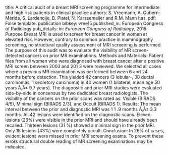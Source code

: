 title: A critical audit of a breast MRI screening programme for intermediate and high risk patients in clinical practice
authors: S. Vreemann, A. Gubern-Mérida, S. Lardenoije, B. Platel, N. Karssemeijer and R.M. Mann
has_pdf: False
template: publication
bibkey: vree15
published_in: European Congress of Radiology
pub_details: in: <i>European Congress of Radiology</i>, 2015
Purpose Breast MRI is used to screen for breast cancer in women at elevated risk. However, contrary to common practice in mammography screening, no structural quality assessment of MRI screening is performed. The purpose of this audit was to evaluate the visibility of MR screen-detected cancers on prior MR examinations. Methods and Materials: Patient files from all women who were diagnosed with breast cancer after a positive MRI screen between 2003 and 201 3 were reviewed. We selected all cases where a previous MR examination was performed between 6 and 24 months before detection. This yielded 42 cancers (3 lobular-, 38 ductal carcinomas, 1 secretory carcinoma) in 40 women (1 bilateral, mean age 50 years Ã‚Â± 9.7 years). The diagnostic and prior MRI studies were evaluated side-by-side in consensus by two dedicated breast radiologists. The visibility of the cancers on the prior scans was rated as: Visible (BIRADS 4/5), Minimal sign (BIRADS 2/3), and Occult (BIRADS 1). Results: The mean interval between the prior and diagnostic MRI was 1 1 .9 months Ã‚Â± 3.3 months. All 42 lesions were identified on the diagnostic scans. Eleven lesions (26%) were visible in the prior MRI and should have already been recalled. Thirteen lesions (31 %) showed a minimal sign in the prior MRI. Only 18 lesions (43%) were completely occult. Conclusion: In 26% of cases, evident lesions were missed in prior MRI screening exams. To prevent these errors structural double reading of MR screening examinations may be indicated.

